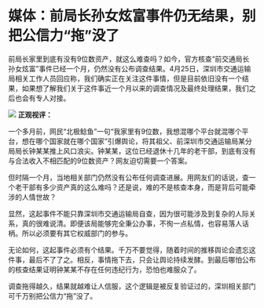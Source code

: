 # 媒体：前局长孙女炫富事件仍无结果，别把公信力“拖”没了

前局长家里到底有没有9位数资产，就这么难查吗？如今，官方核查“前交通局长孙女炫富”事件已经一个月，仍然没有公布调查结果。4月25日，深圳市交通运输局相关工作人员回应称，我们确实正在关注这件事情，但是目前依旧没有一个结果，如果想了解我们关于这件事近一个月以来的调查情况及最终处理结果，我们之后也会有专人对接。

![](https://inews.gtimg.com/om_bt/Oc7WI6EEb25acqQ3PfmlQ4dvXjLkXZ1ubuibS29crfHLgAA/1000)
**正观视评：**

一个多月前，网民“北极鲶鱼”一句“我家里有9位数，我想混哪个平台就混哪个平台，想在哪个国家就在哪个国家”引爆舆论，将其祖父、前深圳市交通运输局某分局局长钟某某推上风口浪尖。钟某某，这位已经退休十几年的老干部，到底有没有与合法收入不相匹配的9位数资产？网友迫切需要一个答案。

但时隔一个月，当地相关部门仍然没有公布任何调查进展。用网友们的话说，查一个老干部有多少资产真的这么难吗？还是说，难的不是核查本身，而是背后可能牵涉的人情世故？

显然，这起事件不能只靠深圳市交通运输局自查，因为很可能涉及到复杂的人际关系，真的很难说清。即便该局能够完全秉公办事，不徇一点私情，也容易落人话柄。所以必须要有其它权威部门的参与。

无论如何，这起事件必须有个结果。千万不要觉得，随着时间的推移舆论会遗忘这件事，最后不了了之。相反，事情拖下去，只会让舆论持续发酵。到最后哪怕公布的核查结果证明钟某某不存在任何违纪行为，恐怕也难服众了。

调查拖得越久，结果就越难让人信服，这个逻辑是被反复验证过的，深圳相关部门可千万别把公信力“拖”没了。

